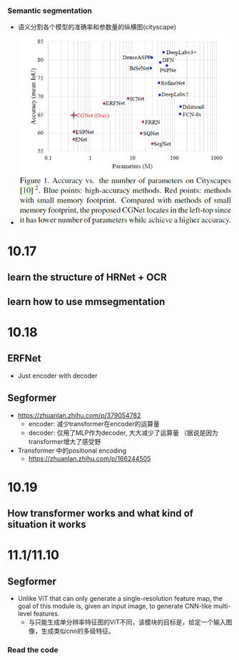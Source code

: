 ### Semantic segmentation
+ 语义分割各个模型的准确率和参数量的纵横图(cityscape)
+ ![alt text](./Image/sota.png)

# 10.17
## learn the structure of HRNet + OCR

## learn how to use mmsegmentation

# 10.18 
## ERFNet
+ Just encoder with decoder

## Segformer
+ https://zhuanlan.zhihu.com/p/379054782
  + encoder: 减少transformer在encoder的运算量
  + decoder: 仅用了MLP作为decoder, 大大减少了运算量 （据说是因为transformer增大了感受野
+ Transformer 中的positional encoding
  + https://zhuanlan.zhihu.com/p/166244505

# 10.19
## How transformer works and what kind of situation it works

# 11.1/11.10
## Segformer
+ Unlike ViT that can only generate a single-resolution feature map, the goal of this module is, given an input image, to generate CNN-like multi-level features.
  + 与只能生成单分辨率特征图的ViT不同，该模块的目标是，给定一个输入图像，生成类似cnn的多级特征。
### Read the code
